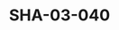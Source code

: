 ---
pid: SHA-03-040
title: SHA-03-040
language: en
collection: Sharhabil Ahmed
original_label: 
rights: Sharhabil Ahmed
location_of_original: Sharhabil Ahmed
photographer_or_studio: Tunisian Ministry of Information
scanned_from: photograph 18.1 by 23.9
_date: '1965'
location: Tunisia, Tunis
description: Sharhabil Ahmed and band
additional_notes: 
permission_display: 'yes'
on_server: 'no'
on_website: 'no'
permalink: /photopages/en/SHA-03-040.html
layout: photo-page
---